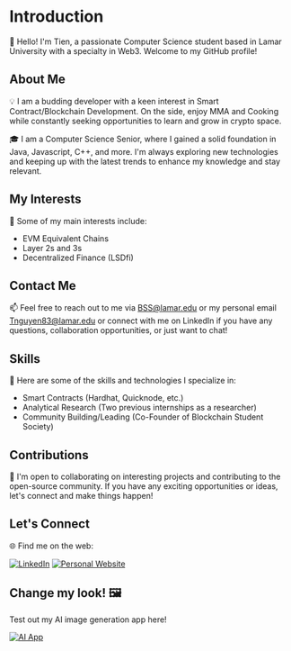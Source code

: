 # Introduction

👋 Hello! I'm Tien, a passionate Computer Science student based in Lamar University with a specialty in Web3. Welcome to my GitHub profile!

## About Me

💡 I am a budding developer with a keen interest in Smart Contract/Blockchain Development. On the side, enjoy MMA and Cooking while constantly seeking opportunities to learn and grow in crypto space.

🎓 I am a Computer Science Senior, where I gained a solid foundation in Java, Javascript, C++, and more. I'm always exploring new technologies and keeping up with the latest trends to enhance my knowledge and stay relevant.

## My Interests

🌟 Some of my main interests include:

- EVM Equivalent Chains
- Layer 2s and 3s
- Decentralized Finance (LSDfi)

## Contact Me

📫 Feel free to reach out to me via BSS@lamar.edu or my personal email Tnguyen83@lamar.edu or connect with me on LinkedIn if you have any questions, collaboration opportunities, or just want to chat!

## Skills

💪 Here are some of the skills and technologies I specialize in:

- Smart Contracts (Hardhat, Quicknode, etc.)
- Analytical Research (Two previous internships as a researcher)
- Community Building/Leading (Co-Founder of Blockchain Student Society)

## Contributions

🤝 I'm open to collaborating on interesting projects and contributing to the open-source community. If you have any exciting opportunities or ideas, let's connect and make things happen!

## Let's Connect

🌐 Find me on the web:

[![LinkedIn](https://img.shields.io/badge/LinkedIn-0077B5?style=for-the-badge&logo=LinkedIn&logoColor=white)](https://www.linkedin.com/in/tien-nguyen-blockchain/)
[![Personal Website](https://img.shields.io/badge/Personal_Website-<COLOR>?style=for-the-badge&logo=Google-Chrome&logoColor=white)](https://tienbss.netlify.app/)

## Change my look! 🖼️

Test out my AI image generation app here!

[![AI App](https://img.shields.io/badge/TBA-<COLOR>?style=for-the-badge&logo=TensorFlow&logoColor=white)](https:.com)








